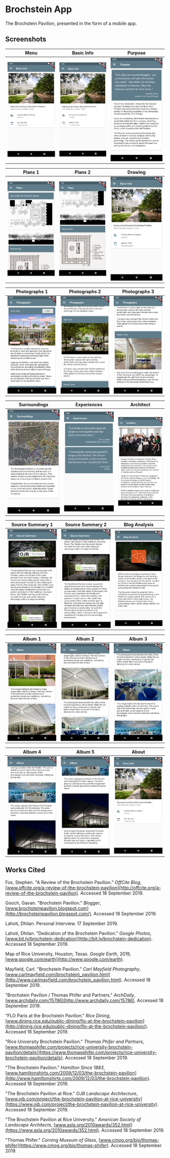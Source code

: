 # Brochstein App

The Brochstein Pavilion, presented in the form of a mobile app.

## Screenshots

Menu | Basic Info | Purpose 
--- | --- | ---
![](/screenshots/basic_info.png) | ![](/screenshots/basic_info.png) | ![](/screenshots/purpose.png)

Plans 1 | Plans 2 | Drawing
--- | --- | ---
![](/screenshots/plans_1.png) | ![](/screenshots/plans_2.png) | ![](/screenshots/basic_info.png)

Photographs 1 | Photographs 2 | Photographs 3
--- | --- | ---
![](/screenshots/photographs_1.png) | ![](/screenshots/photographs_2.png) | ![](/screenshots/photographs_3.png) 

Surroundings | Experiences | Architect
--- | --- | ---
![](/screenshots/surroundings.png) | ![](/screenshots/experiences.png) | ![](/screenshots/architect.png)

Source Summary 1 | Source Summary 2 | Blog Analysis
--- | --- | ---
![](/screenshots/source_summary_1.png) | ![](/screenshots/source_summary_2.png) | ![](/screenshots/blog_analysis.png)

Album 1 | Album 2 | Album 3
--- | --- | ---
![](/screenshots/album_1.png) | ![](/screenshots/album_2.png) | ![](/screenshots/album_3.png)

Album 4 | Album 5 | About
--- | --- | ---
![](/screenshots/album_4.png) | ![](/screenshots/album_5.png) | ![](/screenshots/basic_info.png)





## Works Cited

Fox, Stephen. &quot;A Review of the Brochstein Pavilion.&quot; _OffCite Blog_, [www.offcite.org/a-review-of-the-brochstein-pavilion](http://offcite.org/a-review-of-the-brochstein-pavilion). Accessed 18 September 2019.

Gooch, Gavan. &quot;Brochstein Pavilion.&quot; _Blogger_, [www.brochsteinpavilion.blogspot.com](http://brochsteinpavilion.blogspot.com/). Accessed 18 September 2019.

Lahoti, Dhilan. Personal Interview. 17 September 2019.

Lahoti, Dhilan. &quot;Dedication of the Brochstein Pavilion.&quot; _Google Photos_, [www.bit.ly/brochstein-dedication](http://bit.ly/brochstein-dedication). Accessed 18 September 2019.

Map of Rice University, Houston, Texas. _Google Earth_, 2019, [www.google.com/earth](http://www.google.com/earth).

Mayfield, Carl. &quot;Brochstein Pavilion.&quot; _Carl Mayfield Photography_, [www.carlmayfield.com/brochstein\_pavilion.html](http://www.carlmayfield.com/brochstein_pavilion.html). Accessed 18 September 2019.

&quot;Brochstein Pavilion / Thomas Phifer and Partners.&quot; _ArchDaily_, [www.archdaily.com/15786](http://www.archdaily.com/15786). Accessed 18 September 2019.

&quot;FLO Paris at the Brochstein Pavilion.&quot; _Rice Dining_, [www.dining.rice.edu/public-dining/flo-at-the-brochstein-pavilion](http://dining.rice.edu/public-dining/flo-at-the-brochstein-pavilion/). Accessed 18 September 2019.

&quot;Rice University Brochstein Pavilion.&quot; _Thomas Phifer and Partners_, [www.thomasphifer.com/projects/rice-university-brochstein-pavilion/details](https://www.thomasphifer.com/projects/rice-university-brochstein-pavilion/details). Accessed 18 September 2019.

&quot;The Brochstein Pavilion.&quot; _Hamilton Since 1883_, [www.hamiltonshirts.com/2009/12/03/the-brochstein-pavilion](http://www.hamiltonshirts.com/2009/12/03/the-brochstein-pavilion). Accessed 18 September 2019.

&quot;The Brochstein Pavilion at Rice.&quot; _OJB Landscape Architecture_, [www.ojb.com/project/the-brochstein-pavilion-at-rice-university](https://www.ojb.com/project/the-brochstein-pavilion-at-rice-university). Accessed 18 September 2019.

&quot;The Brochstein Pavilion at Rice University.&quot; _American Society of Landscape Architects_, [www.asla.org/2010awards/352.html](https://www.asla.org/2010awards/352.html). Accessed 18 September 2019.

&quot;Thomas Phifer.&quot; _Corning Museum of Glass_, [www.cmog.org/bio/thomas-phifer](https://www.cmog.org/bio/thomas-phifer). Accessed 18 September 2019.
